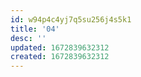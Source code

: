 ```yaml
---
id: w94p4c4yj7q5su256j4s5k1
title: '04'
desc: ''
updated: 1672839632312
created: 1672839632312
---
```

